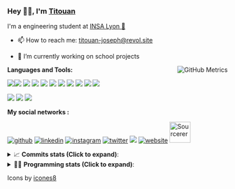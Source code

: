 <!--
**titouan-joseph/titouan-joseph** is a ✨ _special_ ✨ repository because its `README.md` (this file) appears on your GitHub profile.

Here are some ideas to get you started:

- 🔭 I’m currently working on ...
- 🌱 I’m currently learning ...
- 👯 I’m looking to collaborate on ...
- 🤔 I’m looking for help with ...
- 💬 Ask me about ...
- 📫 How to reach me: ...
- 😄 Pronouns: ...
- ⚡ Fun fact: ...
-->

### Hey 👋🏽, I'm [Titouan](https://github.com/Titouan-Joseph) 

I'm a engineering student at  [INSA Lyon 🦏](https://www.insa-lyon.fr/en/)

- 📫 How to reach me: [titouan-joseph@revol.site](mailto:titouan-joseph@revol.site)
- 🔭 I’m currently working on school projects


  <img align="right" alt="GitHub Metrics" src="https://metrics.lecoq.io/titouan-joseph" />

**Languages and Tools:**

[<img src="https://img.icons8.com/color/48/000000/python.png"/>]()[<img src="https://img.icons8.com/color/48/000000/java-coffee-cup-logo.png"/>]() [<img src="https://img.icons8.com/color/48/000000/c-programming.png"/>]() [<img src="https://img.icons8.com/color/48/000000/javascript.png"/>]() [<img src="https://img.icons8.com/color/48/000000/selenium-test-automation.png"/>]() [<img src="https://img.icons8.com/color/48/000000/git.png"/>]() [<img src="https://img.icons8.com/color/48/000000/console.png"/>]() [<img src="https://img.icons8.com/color/48/000000/android-os.png"/>]() [<img src="https://img.icons8.com/color/48/000000/pycharm.png"/>]() [<img src="https://img.icons8.com/color/48/000000/virtualbox.png"/>]() [<img src="https://img.icons8.com/color/48/000000/windows-10.png"/>]()

[<img src="https://img.icons8.com/color/48/000000/linux.png"/>]() [<img src="https://img.icons8.com/color/48/000000/nginx.png"/>]() [<img src="https://img.icons8.com/color/48/000000/raspberry-pi.png"/>]()

**My social networks :**

[<img src='https://img.icons8.com/fluent/48/000000/github.png' alt="github">](https://github.com/titouan-joseph)  [<img src='https://img.icons8.com/color/48/000000/linkedin.png' alt='linkedin'>](https://www.linkedin.com/in/titouan-joseph-revol/)  [<img src='https://img.icons8.com/color/48/000000/instagram-new.png' alt='instagram'>](https://www.instagram.com/tit_re/)  [<img src='https://img.icons8.com/color/48/000000/twitter.png' alt='twitter'>](https://twitter.com/josephrevol) [<img src="https://img.icons8.com/color/48/000000/facebook.png"/>](https://www.facebook.com/titre01) [<img src='https://img.icons8.com/fluent/48/000000/website.png' alt='website'>](https://titouan-joseph.revol.site) [<img src="https://sourcerer.io/icons/logo-sharing.svg" height="48px" alt="Sourcerer">](https://sourcerer.io/titouan-joseph) 

<details>
 <summary>📈 <b>Commits stats (Click to expand)</b>: </summary>
    <a href="https://sourcerer.io/titouan-joseph"><img src="https://img.shields.io/badge/Python-148%20commits-orange.svg" alt=""></a>
    <a href="https://sourcerer.io/titouan-joseph"><img src="https://img.shields.io/badge/Java-27%20commits-orange.svg" alt=""></a>
    <a href="https://sourcerer.io/titouan-joseph"><img src="https://img.shields.io/badge/C-23%20commits-orange.svg" alt=""></a>
    <a href="https://sourcerer.io/titouan-joseph"><img src="https://img.shields.io/badge/JavaScript-18%20commits-orange.svg" alt=""></a>
</details>


<details>
 <summary>👨‍💻 <b>Programming stats (Click to expand)</b>: </summary>
<!--START_SECTION:waka-->
**🐱 My Github Data** 

> 📦 17.9 kB Used in Github's Storage 
 > 
> 🚫 Not Opted to Hire
 > 
> 📜 23 Public Repositories
 > 
> 🔑 0 Private Repository 
 > 
**I'm an Early 🐤** 

```text
🌞 Morning    66 commits     ████░░░░░░░░░░░░░░░░░░░░░   15.71% 
🌆 Daytime    171 commits    ██████████░░░░░░░░░░░░░░░   40.71% 
🌃 Evening    136 commits    ████████░░░░░░░░░░░░░░░░░   32.38% 
🌙 Night      47 commits     ██░░░░░░░░░░░░░░░░░░░░░░░   11.19%

```
📅 **I'm Most Productive on Wednesday** 

```text
Monday       52 commits     ███░░░░░░░░░░░░░░░░░░░░░░   12.38% 
Tuesday      65 commits     ███░░░░░░░░░░░░░░░░░░░░░░   15.48% 
Wednesday    122 commits    ███████░░░░░░░░░░░░░░░░░░   29.05% 
Thursday     49 commits     ███░░░░░░░░░░░░░░░░░░░░░░   11.67% 
Friday       40 commits     ██░░░░░░░░░░░░░░░░░░░░░░░   9.52% 
Saturday     45 commits     ██░░░░░░░░░░░░░░░░░░░░░░░   10.71% 
Sunday       47 commits     ██░░░░░░░░░░░░░░░░░░░░░░░   11.19%

```


📊 **This Week I Spent My Time On** 

```text
⌚︎ Time Zone: Europe/Paris

💬 Programming Languages: 
Python                   15 hrs 13 mins      ████████████████████░░░░░   80.97% 
Docker                   1 hr 7 mins         █░░░░░░░░░░░░░░░░░░░░░░░░   5.94% 
JSON                     32 mins             ░░░░░░░░░░░░░░░░░░░░░░░░░   2.92% 
JavaScript               32 mins             ░░░░░░░░░░░░░░░░░░░░░░░░░   2.91% 
Other                    27 mins             ░░░░░░░░░░░░░░░░░░░░░░░░░   2.4%

🔥 Editors: 
PyCharmCore              15 hrs 49 mins      █████████████████████░░░░   84.14% 
WebStorm                 2 hrs 5 mins        ██░░░░░░░░░░░░░░░░░░░░░░░   11.1% 
PyCharm                  35 mins             ░░░░░░░░░░░░░░░░░░░░░░░░░   3.11% 
VS Code                  18 mins             ░░░░░░░░░░░░░░░░░░░░░░░░░   1.65%

🐱‍💻 Projects: 
PRS-4TC                  14 hrs 48 mins      ███████████████████░░░░░░   78.71% 
website24maker           2 hrs 3 mins        ██░░░░░░░░░░░░░░░░░░░░░░░   10.96% 
GinnyBot                 1 hr 5 mins         █░░░░░░░░░░░░░░░░░░░░░░░░   5.81% 
ASTUSbot                 30 mins             ░░░░░░░░░░░░░░░░░░░░░░░░░   2.66% 
machineACafe             12 mins             ░░░░░░░░░░░░░░░░░░░░░░░░░   1.13%

💻 Operating System: 
Windows                  18 hrs 48 mins      █████████████████████████   100.0%

```

**I Mostly Code in Python** 

```text
Python                   13 repos            ██████████████░░░░░░░░░░░   59.09% 
JavaScript               3 repos             ███░░░░░░░░░░░░░░░░░░░░░░   13.64% 
C                        2 repos             ██░░░░░░░░░░░░░░░░░░░░░░░   9.09% 
Go                       1 repo              █░░░░░░░░░░░░░░░░░░░░░░░░   4.55% 
Haskell                  1 repo              █░░░░░░░░░░░░░░░░░░░░░░░░   4.55%

```



<!--END_SECTION:waka-->

</details>

Icons by [icones8](https://icones8.fr/)